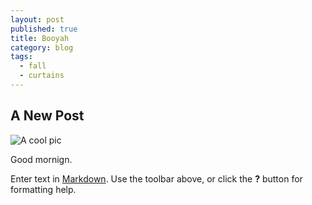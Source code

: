 ```yaml
---
layout: post
published: true
title: Booyah
category: blog
tags: 
  - fall
  - curtains
---
```


## A New Post

![A cool pic](/media/vladstudio_infinity_2_gold_1024x768_signed.jpeg)

Good mornign.

Enter text in [Markdown](http://daringfireball.net/projects/markdown/). Use the toolbar above, or click the **?** button for formatting help.